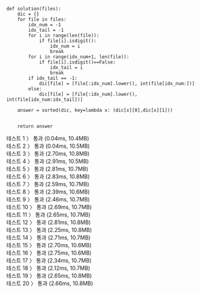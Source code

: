 ```
def solution(files):
    dic = {}
    for file in files:
        idx_num = -1
        idx_tail = -1
        for i in range(len(file)):
            if file[i].isdigit():
                idx_num = i
                break
        for i in range(idx_num+1, len(file)):
            if file[i].isdigit()==False:
                idx_tail = i
                break
        if idx_tail == -1:
            dic[file] = [file[:idx_num].lower(), int(file[idx_num:])]
        else:
            dic[file] = [file[:idx_num].lower(), int(file[idx_num:idx_tail])]

    answer = sorted(dic, key=lambda x: (dic[x][0],dic[x][1]))


    return answer
```
테스트 1 〉	통과 (0.04ms, 10.4MB)<br>
테스트 2 〉	통과 (0.04ms, 10.5MB)<br>
테스트 3 〉	통과 (2.70ms, 10.8MB)<br>
테스트 4 〉	통과 (2.91ms, 10.5MB)<br>
테스트 5 〉	통과 (2.81ms, 10.7MB)<br>
테스트 6 〉	통과 (2.83ms, 10.8MB)<br>
테스트 7 〉	통과 (2.59ms, 10.7MB)<br>
테스트 8 〉	통과 (2.39ms, 10.6MB)<br>
테스트 9 〉	통과 (2.46ms, 10.7MB)<br>
테스트 10 〉	통과 (2.69ms, 10.7MB)<br>
테스트 11 〉	통과 (2.65ms, 10.7MB)<br>
테스트 12 〉	통과 (2.81ms, 10.8MB)<br>
테스트 13 〉	통과 (2.25ms, 10.8MB)<br>
테스트 14 〉	통과 (2.71ms, 10.7MB)<br>
테스트 15 〉	통과 (2.70ms, 10.6MB)<br>
테스트 16 〉	통과 (2.75ms, 10.6MB)<br>
테스트 17 〉	통과 (2.34ms, 10.7MB)<br>
테스트 18 〉	통과 (2.12ms, 10.7MB)<br>
테스트 19 〉	통과 (2.65ms, 10.8MB)<br>
테스트 20 〉	통과 (2.66ms, 10.8MB)<br>
